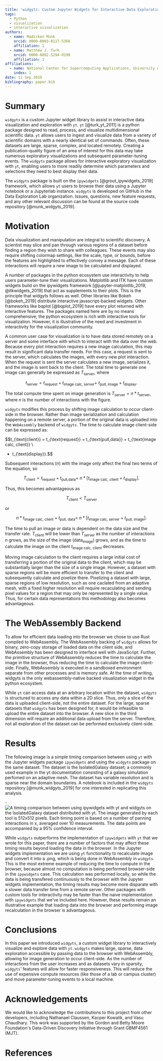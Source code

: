 ```yaml
---
title: 'widgyts: Custom Jupyter Widgets for Interactive Data Exploration with yt'
tags:
  - Python
  - visualization
  - interactive visualization
authors:
  - name: Madicken Munk
    orcid: 0000-0003-0117-5366
    affiliation: 1
  - name: Matthew J. Turk
    orcid: 0000-0002-5294-0198
    affiliation: 1
affiliations:
  - name: National Center for Supercomputing Applications, University of Illinois at Urbana-Champaign. 1205 W Clark St, Urbana, IL USA 61801
    index: 1
date: 11 Sep 2019
bibliography: paper.bib
---
```


# Summary

`widgyts` is a custom Jupyter widget library to assist in interactive data
visualization and exploration with `yt`. `yt` [@turk_yt_2011] is a python 
package designed to read, process, and visualize multidimensional
scientific data. `yt` allows users to ingest and visualize data from 
a variety of scientific domains with a nearly identical set of commands. Often,
these datasets are large, sparse, complex, and located remotely. Creating a
publication-quality figure of an area of interest for this data may take
numerous exploratory visualizations and subsequent parameter-tuning events.
The `widgyts` package allows for interactive exploratory visualization with `yt`, 
enabling users to more readily determine which parameters and selections they
need to best display their data. 

The `widgyts` package is built on the `ipywidgets` [@grout_ipywidgets_2019] framework, which
allows `yt` users to browse their data using a Jupyter notebook or a Jupyterlab
instance. `widgyts` is developed on GitHub in the Data Exploration Lab organization. Issues,
questions, new feature requests, and any other relevant discussion can be found
at the source code repository [@munk_widgyts_2019].

# Motivation

Data visualization and manipulation are integral to scientific discovery.
A scientist may slice and pan through various regions of a dataset before
finding a region they wish to share with colleagues. These events may
also require shifting colormap settings, like the scale, type, or bounds,
before the features are highlighted to effectively convey a message. Each of
these interactions will require a new image to be calculated and displayed.

A number of packages in the python ecosystem use interactivity to help users
parameter-tune their visualizations. Matplotlib and ITK 
have custom widgets build on the ipywidgets framework [@jupyter-matplotlib_2019,
@itkwidgets_2019] that act as supplements to their plots. 
This is the principle that widgyts follows as well. 
Other libraries like 
Bokeh [@bokeh_2019] distribute interactive javascript-backed widgets. 
Other frameworks like bqplot [@bqplot_2019] 
have every plot returned with interactive features. The packages named here are
by no means
comprehensive; the python ecosystem is rich with interactive tools for
visualization. However, it is illustrative of the need and investment in
interactivity for the visualization community.

A common user case for visualization is to have data stored remotely on a
server and some interface with which to interact with the data over the web. 
Because every plot interaction requires a new image calculation, this may
result in significant data transfer needs. 
For this case, a request is sent
to the server, which calculates the images, with every new plot interaction.
When the request is sent the server calculates a new image, 
serializes it, and the
image is sent back to the client. The total time to generate one image can
generally be expressed as $T_{\text{server}}$, where 

$$t_{\text{server}} = t_{\text{request}} + t_{\text{image calc, server}} + \
t_{\text{pull, image}} + t_{\text{display}}.
$$

The total compute time spent on image generation is $T_{\text{server}} = n*t_{\text{server}}$, where $n$
is the number of interactions with the figure. 

`widgyts` modifies this process by shifting image calculation to occur
client-side in the browser. 
Rather than image serialization and calculation happening on a
remote server, a portion of the original data is uploaded into the `WebAssembly` backend of
`widgyts`. The time to calculate image client-side can be expressed as:

$$t_{\text{client}} = t_{\text{request}} + t_{\text{pull,data}} + t_{\text{image calc, client}} \
+ t_{\text{display}}.$$

Subsequent interactions ($n$) with the image only affect the final two terms of
the equation, so 

$$T_{\text{client}} = t_{\text{request}} + t_{\text{pull,data}} + \
n*[t_{\text{image calc, client}} + t_{\text{display}}].$$

Thus, this becomes advantageous as 

$$ T_{\text{client}} < T_{\text{server}} $$

or

$$
n*t_{\text{image calc, client}} + t_{\text{pull, data}} <  \
n*[t_{\text{image calc, server}} + t_{\text{pull, image}}] .
$$

The time to pull an image or data is dependent on the data size and the
transfer rate. 
$T_{\text{client}}$ will be lower than $T_{\text{server}}$ as the number of
interactions $n$ grows, as the size of the image (data$_{\text{image}}$) grows, and as
the time to calculate the image on the client $t_{\text{image calc, client}}$
decreases. 

Moving image calculation to the client requires a large initial cost of
transferring a portion of the original data to the client, which may be
substantially larger than the size of a single image. However, a dataset with
sparse regions will be more efficient to transfer to the client and subsequently
calculate and pixelize there. Pixelizing a dataset with large, sparse regions of low
resolution, such as one caclated from an adaptive mesh, 
with a fixed higher resolution will require recaculating and sending
pixel values for a region that may only be represented by a single value. Thus,
for certain data representations this methodology also becomes advantageous.

# The WebAssembly Backend

To allow for efficient data loading into the browser we chose to use Rust
compiled to WebAssembly. The WebAssembly backing of `widgyts` allows for binary, zero-copy
storage of loaded data on the client side, and WebAssembly has been designed to
interface well with JavaScript. Further, the primitive structure of WebAssembly
reduces the time to calculate the image in the browser, thus reducing the time
to calculate the image client-side. Finally, WebAssembly
is executed in a sandboxed environment separate from other processes 
and is memory safe. At the time of writing, widgyts is the only
webassembly-native backed visualization widget in the python ecosystem. 

While `yt` can access data at an arbitrary location within the dataset, `widgyts`
is structured to access any data within a 2D slice. Thus, only a slice of the
data is uploaded client-side, not the entire dataset. For the large, sparse
datasets that `widgyts` has been designed for, it would be infeasible to upload
the entire dataset into the browser. A new slice in
the third dimension will require an additional data upload from the server. Therefore,
not all
exploration of the dataset can be performed exclusively client-side.

# Results

The following image is a simple timing comparison between using `yt` with 
the Jupyter widgets package `ipywidgets` 
and using the `widgyts` package on the same dataset. The dataset is the
IsolatedGalaxy dataset; a commonly used example in the yt documentation
consisting of a galaxy simulation perfomed on an adaptive mesh. The dataset has
variable resolution and is sparse near the domain boundaries. 
A notebook is
included in the `widgyts` repository [@munk_widgyts_2019] for one interested in replicating this
analysis.

-![A timing comparison between using `ipywidgets` with `yt` and `widgyts` on
the IsolatedGalaxy dataset distributed with `yt`. The image generated by each 
tool is 512x512 pixels. Each timing point is based 
on a number of panning interactions in x, averaged over 10 measurements. The
data points are accompanied by a 95% confidence interval.](timing.png)

While `widgyts` outperforms the implementation of `ipywidgets` with `yt` that we
wrote for this paper, there are a number of factors that may affect these
timing results beyond loading the data in the browser. In the Jupyter widgets
implementation we are using `yt` functionality to recalculate image and convert
it into a .png, which is being done in WebAssembly in `widgyts`. This is the most 
extreme example of reducing the time to compute in the browser, because almost
no computation is being performed browser-side in the `ipywidgets` case. This calculation
was performed locally, so while the data is being transfered continuously to the
browser with the Jupyter widgets implementation, the timing results may become 
more disparate with a slower data transfer time from a remote server. Other
packages with custom tools for interactivity may be faster than the naive
implementation with `ipywidgets` that we've included here. 
However, these results remain an illustrative example that
loading data into the browser and performing image recalculation in the browser
is advantageous. 

# Conclusions

In this paper we introduced `widgyts`, a custom widget library to interactively
visualize and explore data with `yt`. `widgyts` makes large, sparse, data
exploration accessible by passing data to the browser with WebAssembly, 
allowing for image generation to occur client-side. As the number of
interactions from the user increases and as datasets vary in sparsity, `widgyts`'
features will allow for faster responsiveness. This will reduce the use of
expensive compute resources (like those of a lab or campus cluster) and move
parameter-tuning events to a local machine. 

# Acknowledgements

We would like to acknowledge the contributions to this project from other
developers, including Nathanael Claussen, Kacper Kowalik, and Vasu Chaudhary. 
This work was supported by the Gordon and Betty
Moore Foundation's Data-Driven Discovery Initiative through Grant GBMF4561 (MJT).

# References
